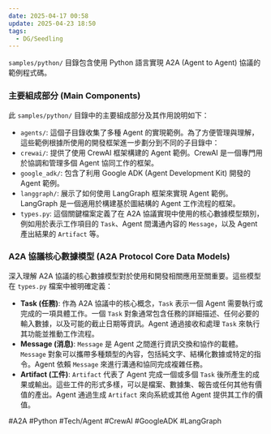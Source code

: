 ```yaml
---
date: 2025-04-17 00:58
update: 2025-04-23 18:50
tags:
  - DG/Seedling
---
```


`samples/python/` 目錄包含使用 Python 語言實現 A2A (Agent to Agent) 協議的範例程式碼。
### 主要組成部分 (Main Components)

此 `samples/python/` 目錄中的主要組成部分及其作用說明如下：

- `agents/`: 這個子目錄收集了多種 Agent 的實現範例。為了方便管理與理解，這些範例根據所使用的開發框架進一步劃分到不同的子目錄中：
- `crewai/`: 提供了使用 CrewAI 框架構建的 Agent 範例。CrewAI 是一個專門用於協調和管理多個 Agent 協同工作的框架。
- `google_adk/`: 包含了利用 Google ADK (Agent Development Kit) 開發的 Agent 範例。
- `langgraph/`: 展示了如何使用 LangGraph 框架來實現 Agent 範例。LangGraph 是一個適用於構建基於圖結構的 Agent 工作流程的框架。
- `types.py`: 這個關鍵檔案定義了在 A2A 協議實現中使用的核心數據模型類別，例如用於表示工作項目的 `Task`、Agent 間溝通內容的 `Message`，以及 Agent 產出結果的 `Artifact` 等。

### A2A 協議核心數據模型 (A2A Protocol Core Data Models)

深入理解 A2A 協議的核心數據模型對於使用和開發相關應用至關重要。這些模型在 `types.py` 檔案中被明確定義：

- **Task (任務)**: 作為 A2A 協議中的核心概念，`Task` 表示一個 Agent 需要執行或完成的一項具體工作。一個 `Task` 對象通常包含任務的詳細描述、任何必要的輸入數據，以及可能的截止日期等資訊。Agent 通過接收和處理 `Task` 來執行其功能並推動工作流程。
- **Message (消息)**: `Message` 是 Agent 之間進行資訊交換和協作的載體。`Message` 對象可以攜帶多種類型的內容，包括純文字、結構化數據或特定的指令。Agent 依賴 `Message` 來進行溝通和協同完成複雜任務。
- **Artifact (工件)**: `Artifact` 代表了 Agent 完成一個或多個 `Task` 後所產生的成果或輸出。這些工件的形式多樣，可以是檔案、數據集、報告或任何其他有價值的產出。Agent 通過生成 `Artifact` 來向系統或其他 Agent 提供其工作的價值。

#A2A #Python #Tech/Agent #CrewAI #GoogleADK #LangGraph
